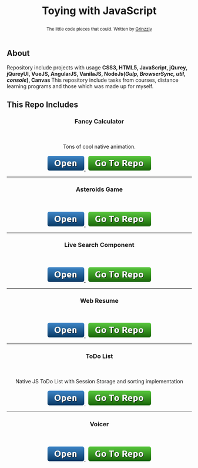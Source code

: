 <h1 align="center">Toying with JavaScript</h1>

<div align="center">
  <sub>The little code pieces that could. Written by
  <a href="https://github.com/Grinzzly">Grinzzly</a>
  </a>
</div>

<br/>

## About

Repository include projects with usage <b>CSS3, HTML5, JavaScript, jQurey, jQureyUI, VueJS, AngularJS, VanilaJS, NodeJs(<i>Gulp, BrowserSync, util, console</i>), Canvas </b>
This repository include tasks from courses, distance learning programs and those which was made up for myself.

## This Repo Includes
<div align="center">
  <h3>Fancy Calculator </h3>
  <br/>
  <br/>
  Tons of cool native animation.
  <br/>
  <br/>
  <div>
    <a href="https://grinzzly.github.io/Messing-with-JS/Calculator/">
      <img src="./vendor/ui-kit/img/open.png"
        alt="open">
    </a>
    &nbsp;
    <a href="./Calculator">
          <img src="./vendor/ui-kit/img/go-to-repo.png"
            alt="go-to">
        </a>
  </div>
</div>
<hr/>
<div align="center">
  <h3>Asteroids Game</h3>
  <br/>
  <br/>
  <div>
    <a href="https://grinzzly.github.io/Messing-with-JS/Game/">
      <img src="./vendor/ui-kit/img/open.png"
        alt="open">
    </a>
    &nbsp;
    <a href="./Game">
          <img src="./vendor/ui-kit/img/go-to-repo.png"
            alt="go-to">
        </a>
  </div>
</div>
<hr/>
<div align="center">
  <h3>Live Search Component</h3>
  <br/>
  <br/>
  <div>
    <a href="https://grinzzly.github.io/Messing-with-JS/LiveSearch/">
      <img src="./vendor/ui-kit/img/open.png"
        alt="open">
    </a>
    &nbsp;
    <a href="./LiveSearch">
          <img src="./vendor/ui-kit/img/go-to-repo.png"
            alt="go-to">
        </a>
  </div>
</div>
<hr/>
<div align="center">
  <h3>Web Resume</h3>
  <br/>
  <br/>
  <div>
    <a href="https://grinzzly.github.io/Messing-with-JS/Resume/">
      <img src="./vendor/ui-kit/img/open.png"
        alt="open">
    </a>
    &nbsp;
    <a href="./Resume">
          <img src="./vendor/ui-kit/img/go-to-repo.png"
            alt="go-to">
        </a>
  </div>
</div>
<hr/>
<div align="center">
  <h3>ToDo List</h3>
  <br/>
  <br/>
  Native JS ToDo List with Session Storage and sorting implementation
  <br/>
  <br/>
  <div>
    <a href="https://grinzzly.github.io/Messing-with-JS/ToDoList/">
      <img src="./vendor/ui-kit/img/open.png"
        alt="open">
    </a>
    &nbsp;
    <a href="./ToDoList">
          <img src="./vendor/ui-kit/img/go-to-repo.png"
            alt="go-to">
        </a>
  </div>
</div>
<hr/>
<div align="center">
  <h3>Voicer</h3>
  <br/>
  <br/>
  <div>
    <a href="https://grinzzly.github.io/Messing-with-JS/Voicer/">
      <img src="./vendor/ui-kit/img/open.png"
        alt="open">
    </a>
    &nbsp;
    <a href="./Voicer">
          <img src="./vendor/ui-kit/img/go-to-repo.png"
            alt="go-to">
        </a>
  </div>
</div>
